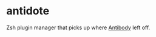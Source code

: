 # antidote

Zsh plugin manager that picks up where [Antibody][antibody] left off.

[antibody]:  https://getantibody.github.io
